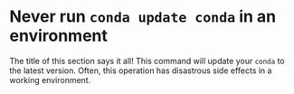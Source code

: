 # Never run `conda update conda` in an environment

The title of this section says it all!
This command will update your `conda` to the latest version.
Often, this operation has disastrous side effects in a working environment.

